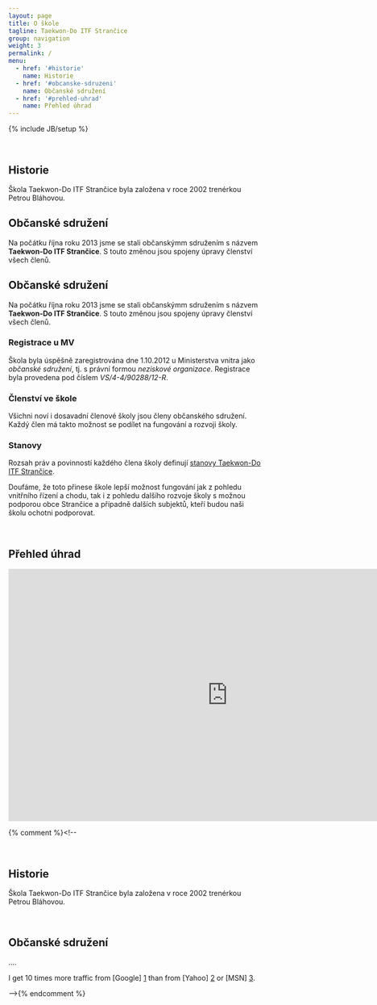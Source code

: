 ```yaml
---
layout: page
title: O škole
tagline: Taekwon-Do ITF Strančice
group: navigation
weight: 3
permalink: /
menu:
  - href: '#historie'
    name: Historie
  - href: '#obcanske-sdruzeni'
    name: Občanské sdružení
  - href: '#prehled-uhrad'
    name: Přehled úhrad
---
```

{% include JB/setup %}

<a id="historie" class="shifted-anchor">&nbsp;</a>
## Historie

Škola Taekwon-Do ITF Strančice byla založena v roce 2002 trenérkou Petrou Bláhovou.
<a id="obcanske-sdruzeni" class="shifted-anchor">&nbsp;</a>
## Občanské sdružení 

Na počátku října roku 2013 jsme se stali občanskýmm sdružením s názvem **Taekwon-Do ITF Strančice**. S touto změnou jsou spojeny úpravy členství všech členů.
<a id="obcanske-sdruzeni" class="shifted-anchor">&nbsp;</a>
## Občanské sdružení 

Na počátku října roku 2013 jsme se stali občanskýmm sdružením s názvem **Taekwon-Do ITF Strančice**. S touto změnou jsou spojeny úpravy členství všech členů.

### Registrace u MV
Škola byla úspěšně zaregistrována dne 1.10.2012 u Ministerstva vnitra jako _občanské sdružení_, tj. s právní formou _neziskové organizace_.
Registrace byla provedena pod číslem _VS/4-4/90288/12-R_.

### Členství ve škole
Všichni noví i dosavadní členové školy jsou členy občanského sdružení. Každý člen má takto možnost se podílet na fungování a rozvoji školy.

### Stanovy
Rozsah práv a povinností každého člena školy definují <a href="https://docs.google.com/open?id=0B3nVMASu8XeFY2ZhRGVnbzdtYW8" title="Stanovy Taekwon-Do ITF Strančice" target="_blank">stanovy Taekwon-Do ITF Strančice</a>.

Doufáme, že toto přinese škole lepší možnost fungování jak z pohledu vnitřního řízení a chodu, tak i z pohledu dalšího rozvoje školy s možnou podporou obce Strančice a případně dalších subjektů, kteří budou naši školu ochotni podporovat.

<a id="prehled-uhrad" class="shifted-anchor">&nbsp;</a>
## Přehled úhrad 

<iframe width="870px" height="500px" frameborder="0" src="https://docs.google.com/spreadsheet/pub?key=0AnnVMASu8XeFdENwV2ZfM2tmQkZHUS1nYmhCanljbkE&single=true&gid=60&output=html&widget=true"></iframe>

{% comment %}<!--

<a id="historie" class="shifted-anchor">&nbsp;</a>
## Historie ##

Škola Taekwon-Do ITF Strančice byla založena v roce 2002 trenérkou Petrou Bláhovou.

<a id="obcanske-sdruzeni" class="shifted-anchor">&nbsp;</a>
## Občanské sdružení

....

I get 10 times more traffic from [Google] [1] than from
[Yahoo] [2] or [MSN] [3].

  [1]: http://google.com/        "Google"
  [2]: http://search.yahoo.com/  "Yahoo Search"
  [3]: http://search.msn.com/    "MSN Search"
-->{% endcomment %}

